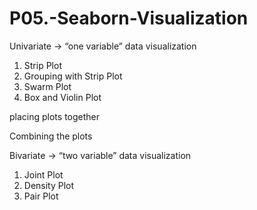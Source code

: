 # P05.-Seaborn-Visualization

Univariate → “one variable” data visualization
1. Strip Plot
2. Grouping with Strip Plot
3. Swarm Plot
4. Box and Violin Plot

placing plots together

Combining the plots

Bivariate → “two variable” data visualization
1. Joint Plot
2. Density Plot
3. Pair Plot
